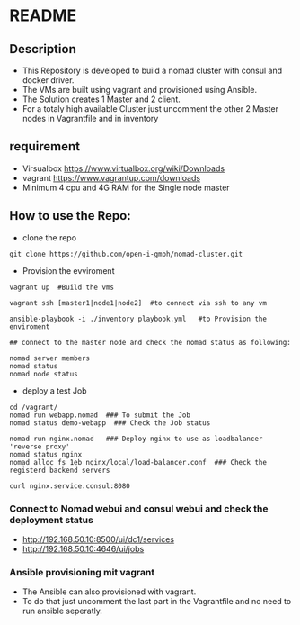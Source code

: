 # README

## Description

* This Repository is developed to build a nomad cluster with consul and docker driver.
* The VMs are built using vagrant and provisioned using Ansible.
* The Solution creates 1 Master and 2 client.
* For a totaly high available Cluster just uncomment the other 2 Master nodes in Vagrantfile and in inventory

## requirement

* Virsualbox https://www.virtualbox.org/wiki/Downloads
* vagrant https://www.vagrantup.com/downloads
* Minimum 4 cpu and 4G RAM for the Single node master 

## How to use the Repo:

* clone the repo

```
git clone https://github.com/open-i-gmbh/nomad-cluster.git
```

* Provision the evviroment

```
vagrant up  #Build the vms

vagrant ssh [master1|node1|node2]  #to connect via ssh to any vm

ansible-playbook -i ./inventory playbook.yml   #to Provision the enviroment

## connect to the master node and check the nomad status as following:

nomad server members
nomad status
nomad node status
```


* deploy a test Job

```
cd /vagrant/
nomad run webapp.nomad  ### To submit the Job
nomad status demo-webapp  ### Check the Job status

nomad run nginx.nomad   ### Deploy nginx to use as loadbalancer 'reverse proxy'
nomad status nginx
nomad alloc fs 1eb nginx/local/load-balancer.conf  ### Check the registerd backend servers

curl nginx.service.consul:8080
```

### Connect to Nomad webui and consul webui and check the deployment status
* http://192.168.50.10:8500/ui/dc1/services
* http://192.168.50.10:4646/ui/jobs


### Ansible provisioning mit vagrant
* The Ansible can also provisioned with vagrant.
* To do that just uncomment the last part in the Vagrantfile and no need to run ansible seperatly.


